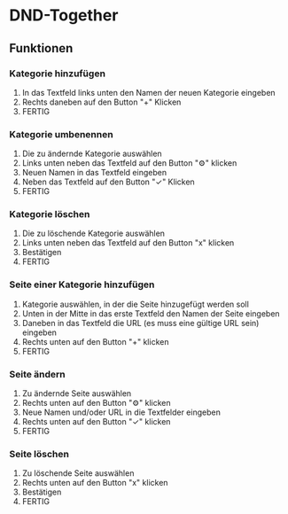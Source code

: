 # DND-Together

## Funktionen

### Kategorie hinzufügen
1. In das Textfeld links unten den Namen der neuen Kategorie eingeben
2. Rechts daneben auf den Button "+" Klicken
3. FERTIG

### Kategorie umbenennen
1. Die zu ändernde Kategorie auswählen
2. Links unten neben das Textfeld auf den Button "⚙" klicken
3. Neuen Namen in das Textfeld eingeben
4. Neben das Textfeld auf den Button "✓" Klicken
5. FERTIG

### Kategorie löschen
1. Die zu löschende Kategorie auswählen
2. Links unten neben das Textfeld auf den Button "x" klicken
3. Bestätigen
4. FERTIG

### Seite einer Kategorie hinzufügen
1. Kategorie auswählen, in der die Seite hinzugefügt werden soll
2. Unten in der Mitte in das erste Textfeld den Namen der Seite eingeben
3. Daneben in das Textfeld die URL (es muss eine gültige URL sein) eingeben
4. Rechts unten auf den Button "+" klicken
5. FERTIG

### Seite ändern
1. Zu ändernde Seite auswählen
2. Rechts unten auf den Button "⚙" klicken
3. Neue Namen und/oder URL in die Textfelder eingeben
4. Rechts unten auf den Button "✓" klicken
5. FERTIG

### Seite löschen
1. Zu löschende Seite auswählen
2. Rechts unten auf den Button "x" klicken
3. Bestätigen
4. FERTIG
